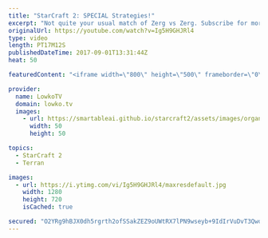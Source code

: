 ```yaml
---
title: "StarCraft 2: SPECIAL Strategies!"
excerpt: "Not quite your usual match of Zerg vs Zerg. Subscribe for more videos: http://lowko.tv/youtube Mittens & Diamonds: https://goo.gl/aGB2dc  An awesome match of Platinum League Zerg vs Zerg. While the game opens up rather passively, it quickly becomes very unorthodox as one of the players decides to go"
originalUrl: https://youtube.com/watch?v=Ig5H9GHJRl4
type: video
length: PT17M12S
publishedDateTime: 2017-09-01T13:31:44Z
heat: 50

featuredContent: "<iframe width=\"800\" height=\"500\" frameborder=\"0\" src=\"https://www.youtube.com/embed/Ig5H9GHJRl4\" allow=\"accelerometer; autoplay; encrypted-media; gyroscope; picture-in-picture\" allowfullscreen></iframe>"

provider:
  name: LowkoTV
  domain: lowko.tv
  images:
    - url: https://smartableai.github.io/starcraft2/assets/images/organizations/lowko.tv-50x50.jpg
      width: 50
      height: 50

topics:
  - StarCraft 2
  - Terran

images:
  - url: https://i.ytimg.com/vi/Ig5H9GHJRl4/maxresdefault.jpg
    width: 1280
    height: 720
    isCached: true

secured: "O2YRg9hBJX0dh5rgrth2ofSSakZEZ9oUWtRX7lPN9wseyb+9IdIrVuDvT3QwouQVV8TVW9d4DqexhpnWz1tGA1N1vFVRU1fOCxKtzAT2WIG3nNJ2a4Tg1AHDbkT4JaLJ8SMLyJNwluLSSUN2cRJeri8hKGwPe+TCf+fNJUek5DU/I91A5QDeauGV1FhsolWR/CrxDx1p7ZlWXHw1CNJKWGyXQC+XRte5tQsj0FydDKIC7FywSIW46reBEEqXS6PuycoHj5HL7DHggE2WXych1BgtfCV788NKAEFQtRPWfjjxTmf+CtEg3aU/invKnloC/y/0Ue6QcamLWL/w3ucKjhG/YlEVDqKrmIIy4RwtUi2fH0zOwU3OxiXc0sJF8PB0a8m4fgWvUh9xmr7lRkAY1cVQMZIPY+3G4LoenmU7Ggo=;MLcTAUxG3kP5/fNjMVIvUw=="
---
```



